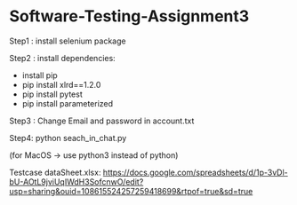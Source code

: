 # Software-Testing-Assignment3
Step1 : install selenium package

Step2 : install dependencies:
  - install pip
  - pip install xlrd==1.2.0
  - pip install pytest
  - pip install parameterized
  
Step3 : Change Email and password in account.txt

Step4: python seach_in_chat.py

(for MacOS -> use python3 instead of python)

Testcase dataSheet.xlsx: https://docs.google.com/spreadsheets/d/1p-3vDl-bU-AOtL9jviUqIWdH3SofcnwO/edit?usp=sharing&ouid=108615524257259418699&rtpof=true&sd=true
  
